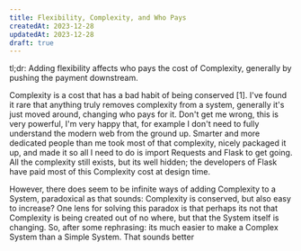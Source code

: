 ```yaml
---
title: Flexibility, Complexity, and Who Pays
createdAt: 2023-12-28
updatedAt: 2023-12-28
draft: true
---
```


tl;dr: Adding flexibility affects who pays the cost of Complexity, generally by pushing the payment downstream.

Complexity is a cost that has a bad habit of being conserved [1].  I've found it rare that anything truly removes complexity from a system, generally it's just moved around, changing who pays for it.  Don't get me wrong, this is very powerful, I'm very happy that, for example I don't need to fully understand the modern web from the ground up.  Smarter and more dedicated people than me took most of that complexity, nicely packaged it up, and made it so all I need to do is import Requests and Flask to get going.  All the complexity still exists, but its well hidden; the developers of Flask have paid most of this Complexity cost at design time.

However, there does seem to be infinite ways of adding Complexity to a System, paradoxical as that sounds: Complexity is conserved, but also easy to increase?  One lens for solving this paradox is that perhaps its not that Complexity is being created out of no where, but that the System itself is changing.  So, after some rephrasing: its much easier to make a Complex System than a Simple System.  That sounds better

